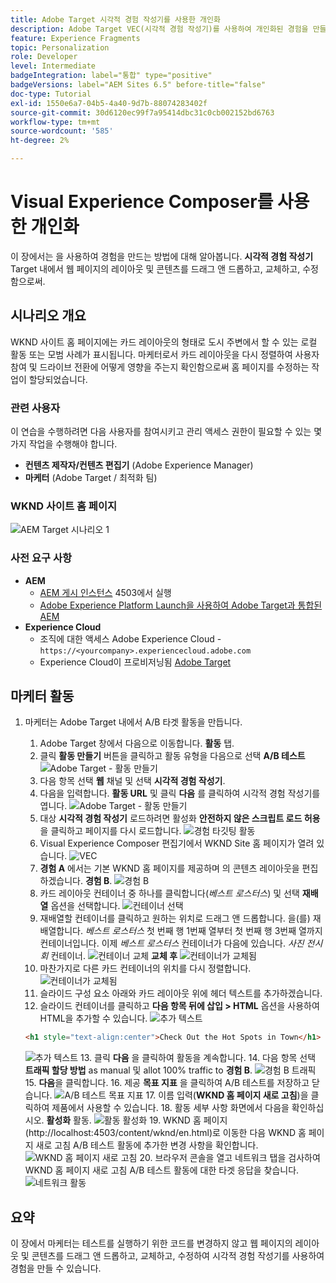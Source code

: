 ```yaml
---
title: Adobe Target 시각적 경험 작성기를 사용한 개인화
description: Adobe Target VEC(시각적 경험 작성기)를 사용하여 개인화된 경험을 만들고 전달하는 방법을 보여 주는 종단간 자습서입니다.
feature: Experience Fragments
topic: Personalization
role: Developer
level: Intermediate
badgeIntegration: label="통합" type="positive"
badgeVersions: label="AEM Sites 6.5" before-title="false"
doc-type: Tutorial
exl-id: 1550e6a7-04b5-4a40-9d7b-88074283402f
source-git-commit: 30d6120ec99f7a95414dbc31c0cb002152bd6763
workflow-type: tm+mt
source-wordcount: '585'
ht-degree: 2%

---
```


# Visual Experience Composer를 사용한 개인화

이 장에서는 을 사용하여 경험을 만드는 방법에 대해 알아봅니다. **시각적 경험 작성기** Target 내에서 웹 페이지의 레이아웃 및 콘텐츠를 드래그 앤 드롭하고, 교체하고, 수정함으로써.

## 시나리오 개요

WKND 사이트 홈 페이지에는 카드 레이아웃의 형태로 도시 주변에서 할 수 있는 로컬 활동 또는 모범 사례가 표시됩니다. 마케터로서 카드 레이아웃을 다시 정렬하여 사용자 참여 및 드라이브 전환에 어떻게 영향을 주는지 확인함으로써 홈 페이지를 수정하는 작업이 할당되었습니다.

### 관련 사용자

이 연습을 수행하려면 다음 사용자를 참여시키고 관리 액세스 권한이 필요할 수 있는 몇 가지 작업을 수행해야 합니다.

* **컨텐츠 제작자/컨텐츠 편집기** (Adobe Experience Manager)
* **마케터** (Adobe Target / 최적화 팀)

### WKND 사이트 홈 페이지

![AEM Target 시나리오 1](assets/personalization-use-case-3/aem-target-use-case-3.png)

### 사전 요구 사항

* **AEM**
   * [AEM 게시 인스턴스](./implementation.md#getting-aem) 4503에서 실행
   * [Adobe Experience Platform Launch을 사용하여 Adobe Target과 통합된 AEM](./using-launch-adobe-io.md#aem-target-using-launch-by-adobe)
* **Experience Cloud**
   * 조직에 대한 액세스 Adobe Experience Cloud - `https://<yourcompany>.experiencecloud.adobe.com`
   * Experience Cloud이 프로비저닝됨 [Adobe Target](https://experiencecloud.adobe.com)

## 마케터 활동

1. 마케터는 Adobe Target 내에서 A/B 타겟 활동을 만듭니다.
   1. Adobe Target 창에서 다음으로 이동합니다. **활동** 탭.
   2. 클릭 **활동 만들기** 버튼을 클릭하고 활동 유형을 다음으로 선택 **A/B 테스트**
      ![Adobe Target - 활동 만들기](assets/personalization-use-case-2/create-ab-activity.png)
   3. 다음 항목 선택 **웹** 채널 및 선택 **시각적 경험 작성기**.
   4. 다음을 입력합니다. **활동 URL** 및 클릭 **다음** 를 클릭하여 시각적 경험 작성기를 엽니다.
      ![Adobe Target - 활동 만들기](assets/personalization-use-case-2/create-activity-ab-name.png)
   5. 대상 **시각적 경험 작성기** 로드하려면 활성화 **안전하지 않은 스크립트 로드 허용** 을 클릭하고 페이지를 다시 로드합니다.
      ![경험 타깃팅 활동](assets/personalization-use-case-1/load-unsafe-scripts.png)
   6. Visual Experience Composer 편집기에서 WKND Site 홈 페이지가 열려 있습니다.
      ![VEC](assets/personalization-use-case-2/vec.png)
   7. **경험 A** 에서는 기본 WKND 홈 페이지를 제공하며 의 콘텐츠 레이아웃을 편집하겠습니다. **경험 B**.
      ![경험 B](assets/personalization-use-case-3/use-case3-experience-b.png)
   8. 카드 레이아웃 컨테이너 중 하나를 클릭합니다(*베스트 로스터스*) 및 선택 **재배열** 옵션을 선택합니다.
      ![컨테이너 선택](assets/personalization-use-case-3/container-selection.png)
   9. 재배열할 컨테이너를 클릭하고 원하는 위치로 드래그 앤 드롭합니다. 을(를) 재배열합니다. *베스트 로스터스* 첫 번째 행 1번째 열부터 첫 번째 행 3번째 열까지 컨테이너입니다. 이제 *베스트 로스터스* 컨테이너가 다음에 있습니다. *사진 전시회* 컨테이너.
      ![컨테이너 교체](assets/personalization-use-case-3/container-swap.png)
      **교체 후**
      ![컨테이너가 교체됨](assets/personalization-use-case-3/after-swap-1-3.png)
   10. 마찬가지로 다른 카드 컨테이너의 위치를 다시 정렬합니다.
      ![컨테이너가 교체됨](assets/personalization-use-case-3/after-swap-all.png)
   11. 슬라이드 구성 요소 아래와 카드 레이아웃 위에 헤더 텍스트를 추가하겠습니다.
   12. 슬라이드 컨테이너를 클릭하고 **다음 항목 뒤에 삽입 > HTML** 옵션을 사용하여 HTML을 추가할 수 있습니다.
      ![추가 텍스트](assets/personalization-use-case-3/add-text.png)

      ```html
      <h1 style="text-align:center">Check Out the Hot Spots in Town</h1>
      ```

      ![추가 텍스트](assets/personalization-use-case-3/after-changes.png)
   13. 클릭 **다음** 을 클릭하여 활동을 계속합니다.
   14. 다음 항목 선택 **트래픽 할당 방법** as manual 및 allot 100% traffic to **경험 B**.
      ![경험 B 트래픽](assets/personalization-use-case-2/traffic.png)
   15. **다음**&#x200B;을 클릭합니다.
   16. 제공 **목표 지표** 을 클릭하여 A/B 테스트를 저장하고 닫습니다.
      ![A/B 테스트 목표 지표](assets/personalization-use-case-2/goal-metric.png)
   17. 이름 입력(**WKND 홈 페이지 새로 고침**)을 클릭하여 제품에서 사용할 수 있습니다.
   18. 활동 세부 사항 화면에서 다음을 확인하십시오. **활성화** 활동.
      ![활동 활성화](assets/personalization-use-case-3/save-activity.png)
   19. WKND 홈 페이지(http://localhost:4503/content/wknd/en.html)로 이동한 다음 WKND 홈 페이지 새로 고침 A/B 테스트 활동에 추가한 변경 사항을 확인합니다.
      ![WKND 홈 페이지 새로 고침](assets/personalization-use-case-3/activity-result.png)
   20. 브라우저 콘솔을 열고 네트워크 탭을 검사하여 WKND 홈 페이지 새로 고침 A/B 테스트 활동에 대한 타겟 응답을 찾습니다.
      ![네트워크 활동](assets/personalization-use-case-3/activity-result.png)

## 요약

이 장에서 마케터는 테스트를 실행하기 위한 코드를 변경하지 않고 웹 페이지의 레이아웃 및 콘텐츠를 드래그 앤 드롭하고, 교체하고, 수정하여 시각적 경험 작성기를 사용하여 경험을 만들 수 있습니다.
